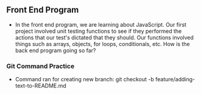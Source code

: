 ## Front End Program

- In the front end program, we are learning about JavaScript. Our first project involved unit testing functions to see if they performed the actions that our test's dictated that they should. Our functions involved things such as arrays, objects, for loops, conditionals, etc. How is the back end program going so far?

### Git Command Practice

- Command ran for creating new branch:  git checkout -b feature/adding-text-to-README.md

